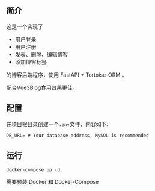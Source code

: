 ## 简介

这是一个实现了

* 用户登录
* 用户注册
* 发表、删除、编辑博客
* 添加博客标签

的博客后端程序，使用 FastAPI + Tortoise-ORM 。

配合[Vue3Blog](https://github.com/magicFeirl/Vue3Blog)食用效果更佳。

## 配置

在项目根目录创建一个`.env`文件，内容如下:

```html
DB_URL= # Your database address, MySQL is recommended
```

## 运行

`docker-compose up -d`

需要预装 Docker 和 Docker-Compose